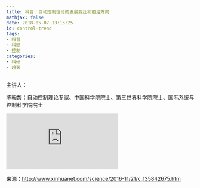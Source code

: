 ```yaml
---
title: 科普：自动控制理论的发展变迁和前沿方向
mathjax: false
date: 2018-05-07 13:15:25
id: control-trend
tags:
- 科普
- 科研
- 控制
categories:
- 科研
- 趋势
---
```


主讲人：

陈翰馥：自动控制理论专家、中国科学院院士、第三世界科学院院士、国际系统与控制科学院院士

<!---more--->

<iframe frameborder="0" src="&#10;http://vod.xinhuanet.com/v/vod.html?vid=397363&#10;"></iframe>



来源：http://www.xinhuanet.com/science/2016-11/21/c_135842675.htm